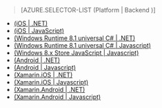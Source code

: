 > [AZURE.SELECTOR-LIST (Platform | Backend )]
- [(iOS | .NET)](../articles/mobile-services-dotnet-backend-ios-get-started-push.md)
- [(iOS | JavaScript)](../articles/mobile-services-javascript-backend-ios-get-started-push.md)
- [(Windows Runtime 8.1 universal C# | .NET)](../articles/mobile-services-dotnet-backend-windows-universal-dotnet-get-started-push.md)
- [(Windows Runtime 8.1 universal C# | Javascript)](../articles/mobile-services-javascript-backend-windows-universal-dotnet-get-started-push.md)
- [(Windows 8.x Store JavaScript | Javascript)](../articles/mobile-services-javascript-backend-windows-universal-javascript-get-started-push.md)
- [(Android | .NET)](../articles/mobile-services-dotnet-backend-android-get-started-push.md)
- [(Android | Javascript)](../articles/mobile-services-javascript-backend-android-get-started-push.md)
- [(Xamarin.iOS | .NET)](../articles/mobile-services-dotnet-backend-xamarin-ios-get-started-push.md)
- [(Xamarin.iOS | Javascript)](../articles/partner-xamarin-mobile-services-ios-get-started-push.md)
- [(Xamarin.Android | .NET)](../articles/mobile-services-dotnet-backend-xamarin-android-get-started-push.md)
- [(Xamarin.Android | Javascript)](../articles/partner-xamarin-mobile-services-android-get-started-push.md)

<!---HONumber=Oct15_HO3-->